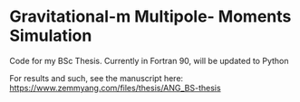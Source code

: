 # Gravitational-m Multipole- Moments Simulation

Code for my BSc Thesis. Currently in Fortran 90, will be updated to Python 

For results and such, see the manuscript here: https://www.zemmyang.com/files/thesis/ANG_BS-thesis
